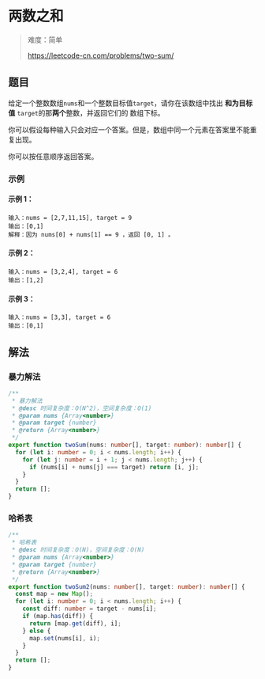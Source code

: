 # 两数之和

> 难度：简单
>
> https://leetcode-cn.com/problems/two-sum/

## 题目

给定一个整数数组`nums`和一个整数目标值`target`，请你在该数组中找出 **和为目标值** `target`的那**两个**整数，并返回它们的
数组下标。

你可以假设每种输入只会对应一个答案。但是，数组中同一个元素在答案里不能重复出现。

你可以按任意顺序返回答案。

### 示例

#### 示例 1：

```
输入：nums = [2,7,11,15], target = 9
输出：[0,1]
解释：因为 nums[0] + nums[1] == 9 ，返回 [0, 1] 。
```

#### 示例 2：

```
输入：nums = [3,2,4], target = 6
输出：[1,2]
```

#### 示例 3：

```
输入：nums = [3,3], target = 6
输出：[0,1]
```

## 解法

### 暴力解法

```typescript
/**
 * 暴力解法
 * @desc 时间复杂度：O(N^2)，空间复杂度：O(1)
 * @param nums {Array<number>}
 * @param target {number}
 * @return {Array<number>}
 */
export function twoSum(nums: number[], target: number): number[] {
  for (let i: number = 0; i < nums.length; i++) {
    for (let j: number = i + 1; j < nums.length; j++) {
      if (nums[i] + nums[j] === target) return [i, j];
    }
  }
  return [];
}
```

### 哈希表

```typescript
/**
 * 哈希表
 * @desc 时间复杂度：O(N)，空间复杂度：O(N)
 * @param nums {Array<number>}
 * @param target {number}
 * @return {Array<number>}
 */
export function twoSum2(nums: number[], target: number): number[] {
  const map = new Map();
  for (let i: number = 0; i < nums.length; i++) {
    const diff: number = target - nums[i];
    if (map.has(diff)) {
      return [map.get(diff), i];
    } else {
      map.set(nums[i], i);
    }
  }
  return [];
}
```
